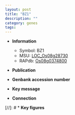 ```yaml
---
layout: post
title: "BZ1"
description: ""
category: genes
tags: 
---
```


* **Information**  
    + Symbol: BZ1  
    + MSU: [LOC_Os08g28730](http://rice.uga.edu/cgi-bin/ORF_infopage.cgi?orf=LOC_Os08g28730)  
    + RAPdb: [Os08g0374800](http://rapdb.dna.affrc.go.jp/viewer/gbrowse_details/irgsp1?name=Os08g0374800)  

* **Publication**  

* **Genbank accession number**  

* **Key message**  

* **Connection**  

[//]: # * **Key figures**  


